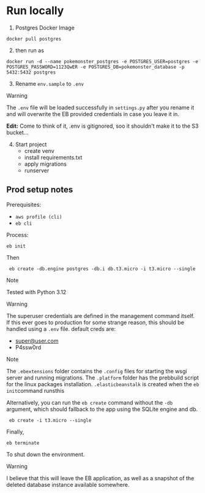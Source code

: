 # Run locally

1. Postgres Docker Image
```
docker pull postgres
```
2. then run as
```
docker run -d --name pokemonster_postgres -e POSTGRES_USER=postgres -e POSTGRES_PASSWORD=1123QwER -e POSTGRES_DB=pokemonster_database -p 5432:5432 postgres
```

3. Rename `env.sample` to `.env`
> [!WARNING]
> The `.env` file will be loaded successfully in `settings.py` after you rename it and will overwrite the EB provided credentials in case you leave it in. 
>
> __Edit:__ Come to think of it, .env is gitignored, soo it shouldn't make it to the S3 bucket...

4. Start project
   - create venv
   - install requirements.txt
   - apply migrations
   - runserver

## Prod setup notes
Prerequisites:
- `aws profile (cli)`
- `eb cli`

Process:

```
eb init
```

Then
 ```
  eb create -db.engine postgres -db.i db.t3.micro -i t3.micro --single
  ```
> [!NOTE]
> Tested with Python 3.12

> [!WARNING]
> The superuser credentials are defined in the management command itself. If this ever goes to production for some strange reason, this should be handled using a `.env` file. default creds are:
> - super@user.com
>-  P4ssw0rd

> [!NOTE]
The `.ebextensions` folder contains the `.config` files for starting the wsgi server and running  migrations. The `.platform`  folder has the prebbuild script for the linux packages installation. `.elasticbeanstalk` is created when the `eb init`command runsthis


Alternatively, you can run the `eb create` command without the `-db` argument, which should fallback to the app using the SQLite engine and db.

 ```
  eb create -i t3.micro --single
  ```

Finally, 

```
eb terminate
```

To shut down the environment.

  > [!WARNING]
I believe that this will leave the EB application, as well as a snapshot of the deleted database instance available somewhere.
